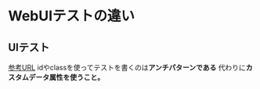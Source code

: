 # WebUIテストの違い

## UIテスト

[参考URL](https://qiita.com/akameco/items/519f7e4d5442b2a9d2da)
idやclassを使ってテストを書くのは**アンチパターンである**
代わりに**カスタムデータ属性を使うこと。**
